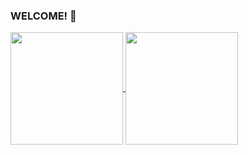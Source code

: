### WELCOME! 👋
<a href="https://github.com/anuraghazra/github-readme-stats">
  <img height=180px align="center" src="https://github-readme-stats.vercel.app/api?username=wuleds&theme=transparent"/>
</a>
<a href="https://github.com/anuraghazra/github-readme-stats">
  <img height=180px align="center" src="https://github-readme-stats.vercel.app/api/wakatime?username=wule"/>
</a>
